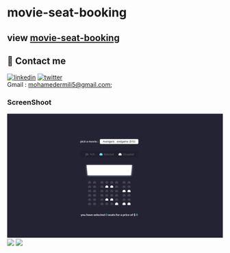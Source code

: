 # movie-seat-booking

## view [ movie-seat-booking](https://er-med.github.io/Pizza/)
## 🔗 Contact me
[![linkedin](https://img.shields.io/badge/linkedin-0A66C2?style=for-the-badge&logo=linkedin&logoColor=white)](https://www.linkedin.com/in/mohamed-ermili-802458240/)
[![twitter](https://img.shields.io/badge/twitter-1DA1F2?style=for-the-badge&logo=twitter&logoColor=white)](https://twitter.com/ErmiliMohamed1)
<br>Gmail : mohamedermili5@gmail.com;

### ScreenShoot

<img src='images/screenshot1.png'>
<img src='images/screenshot02.png'>
<img src='images/screenshot02.png'>
